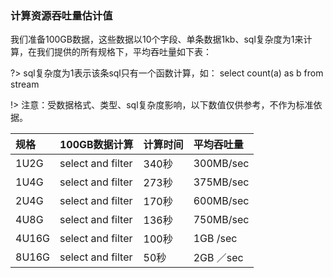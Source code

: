 ### 计算资源吞吐量估计值

我们准备100GB数据，这些数据以10个字段、单条数据1kb、sql复杂度为1来计算，在我们提供的所有规格下，平均吞吐量如下表：

?> sql复杂度为1表示该条sql只有一个函数计算，如： select count(a) as b from stream

!> 注意：受数据格式、类型、sql复杂度影响，以下数值仅供参考，不作为标准依据。


|规格|100GB数据计算|计算时间|平均吞吐量|
|:--|:--|:--|:--|
|1U2G|select and filter|340秒|300MB/sec|
|1U4G|select and filter|273秒|375MB/sec|
|2U4G|select and filter|170秒|600MB/sec|
|4U8G|select and filter|136秒|750MB/sec|
|4U16G|select and filter|100秒|1GB /sec|
|8U16G|select and filter|50秒|2GB ／sec|